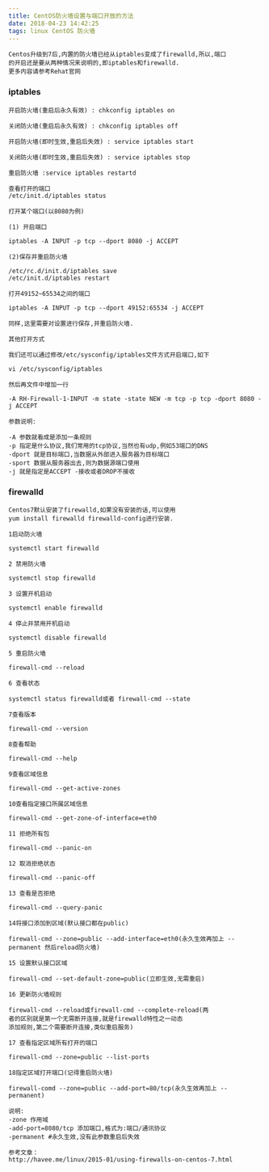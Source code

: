```yaml
---
title: CentOS防火墙设置与端口开放的方法
date: 2018-04-23 14:42:25
tags: linux CentOS 防火墙 
---
```


    Centos升级到7后,内置的防火墙已经从iptables变成了firewalld,所以,端口
    的开启还是要从两种情况来说明的,即iptables和firewalld.
    更多内容请参考Rehat官网
    
### iptables
    
    开启防火墙(重启后永久有效) : chkconfig iptables on
    
    关闭防火墙(重启后永久有效) : chkconfig iptables off
    
    开启防火墙(即时生效,重启后失效) : service iptables start
    
    关闭防火墙(即时生效,重启后失效) : service iptables stop
    
    重启防火墙 :service iptables restartd
    
    查看打开的端口
    /etc/init.d/iptables status
    
    打开某个端口(以8080为例)
    
    (1) 开启端口
    
    iptables -A INPUT -p tcp --dport 8080 -j ACCEPT
    
    (2)保存并重启防火墙
    
    /etc/rc.d/init.d/iptables save
    /etc/init.d/iptables restart
    
    打开49152~65534之间的端口
    
    iptables -A INPUT -p tcp --dport 49152:65534 -j ACCEPT
    
    同样,这里需要对设置进行保存,并重启防火墙.
    
    其他打开方式
    
    我们还可以通过修改/etc/sysconfig/iptables文件方式开启端口,如下
    
    vi /etc/sysconfig/iptables
    
    然后再文件中增加一行
    
    -A RH-Firewall-1-INPUT -m state -state NEW -m tcp -p tcp -dport 8080 -j ACCEPT
    
    参数说明:
    
    -A 参数就看成是添加一条规则
    -p 指定是什么协议,我们常用的tcp协议,当然也有udp,例如53端口的DNS
    -dport 就是目标端口,当数据从外部进入服务器为目标端口
    -sport 数据从服务器出去,则为数据源端口使用
    -j 就是指定是ACCEPT -接收或者DROP不接收
    
### firewalld  

    Centos7默认安装了firewalld,如果没有安装的话,可以使用
    yum install firewalld firewalld-config进行安装.
    
    1启动防火墙
    
    systemctl start firewalld
    
    2 禁用防火墙
    
    systemctl stop firewalld
    
    3 设置开机启动
    
    systemctl enable firewalld
    
    4 停止并禁用开机启动
    
    systemctl disable firewalld
    
    5 重启防火墙
    
    firewall-cmd --reload
    
    6 查看状态
    
    systemctl status firewalld或者 firewall-cmd --state
    
    7查看版本
    
    firewall-cmd --version
    
    8查看帮助
    
    firewall-cmd --help
    
    9查看区域信息
    
    firewall-cmd --get-active-zones
    
    10查看指定接口所属区域信息
    
    firewall-cmd --get-zone-of-interface=eth0
    
    11 拒绝所有包
    
    firewall-cmd --panic-on
    
    12 取消拒绝状态
    
    firewall-cmd --panic-off
    
    13 查看是否拒绝
    
    firewall-cmd --query-panic
    
    14将接口添加到区域(默认接口都在public)
    
    firewall-cmd --zone=public --add-interface=eth0(永久生效再加上 --permanent 然后reload防火墙)
    
    15 设置默认接口区域
    
    firewall-cmd --set-default-zone=public(立即生效,无需重启)
    
    16 更新防火墙规则
    
    firewall-cmd --reload或firewall-cmd --complete-reload(两
    者的区别就是第一个无需断开连接,就是firewalld特性之一动态
    添加规则,第二个需要断开连接,类似重启服务)
    
    17 查看指定区域所有打开的端口  
    
    firewall-cmd --zone=public --list-ports
    
    18指定区域打开端口(记得重启防火墙)
    
    firewall-comd --zone=public --add-port=80/tcp(永久生效再加上 --permanent)
    
    说明:
    -zone 作用域
    -add-port=8080/tcp 添加端口,格式为:端口/通讯协议
    -permanent #永久生效,没有此参数重启后失效
    
    参考文章：
    http://havee.me/linux/2015-01/using-firewalls-on-centos-7.html
